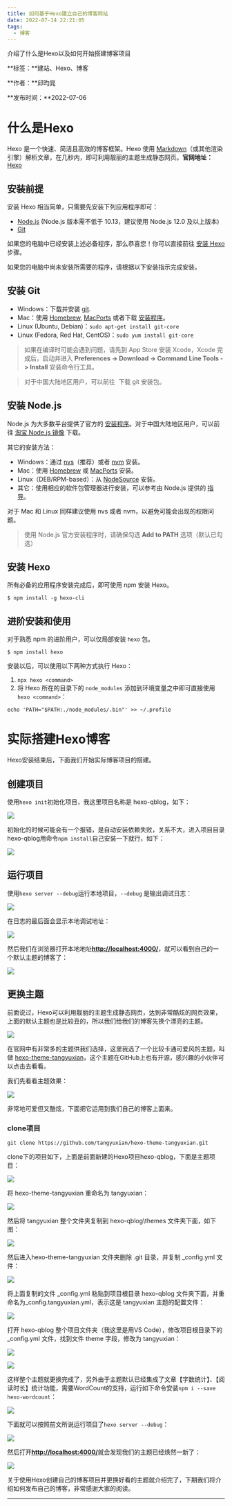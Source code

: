```yaml
---
title: 如何基于Hexo建立自己的博客网站
date: 2022-07-14 22:21:05
tags:
  -	博客
---
```


介绍了什么是Hexo以及如何开始搭建博客项目

<!--more-->

**标签：**建站、Hexo、博客

**作者：**邱昀晁

**发布时间：**2022-07-06

# 什么是Hexo

Hexo 是一个快速、简洁且高效的博客框架。Hexo 使用 [Markdown](http://daringfireball.net/projects/markdown/)（或其他渲染引擎）解析文章，在几秒内，即可利用靓丽的主题生成静态网页。**官网地址：**[Hexo](https://hexo.io/zh-cn/index.html)

## 安装前提

安装 Hexo 相当简单，只需要先安装下列应用程序即可：

-  [Node.js](http://nodejs.org/) (Node.js 版本需不低于 10.13，建议使用 Node.js 12.0 及以上版本) 
-  [Git](http://git-scm.com/) 

如果您的电脑中已经安装上述必备程序，那么恭喜您！你可以直接前往 [安装 Hexo](https://hexo.io/zh-cn/docs/#%E5%AE%89%E8%A3%85-Hexo) 步骤。

如果您的电脑中尚未安装所需要的程序，请根据以下安装指示完成安装。

## 安装 Git

-  Windows：下载并安装 [git](https://git-scm.com/download/win). 
-  Mac：使用 [Homebrew](http://mxcl.github.com/homebrew/), [MacPorts](http://www.macports.org/) 或者下载 [安装程序](http://sourceforge.net/projects/git-osx-installer/)。 
-  Linux (Ubuntu, Debian)：`sudo apt-get install git-core` 
-  Linux (Fedora, Red Hat, CentOS)：`sudo yum install git-core` 

> 如果在编译时可能会遇到问题，请先到 App Store 安装 Xcode，Xcode 完成后，启动并进入 **Preferences -> Download -> Command Line Tools -> Install** 安装命令行工具。


> 对于中国大陆地区用户，可以前往  下载 git 安装包。


## 安装 Node.js

Node.js 为大多数平台提供了官方的 [安装程序](https://nodejs.org/en/download/)。对于中国大陆地区用户，可以前往 [淘宝 Node.js 镜像](https://npm.taobao.org/mirrors/node) 下载。

其它的安装方法：

-  Windows：通过 [nvs](https://github.com/jasongin/nvs/)（推荐）或者 [nvm](https://github.com/nvm-sh/nvm) 安装。 
-  Mac：使用 [Homebrew](https://brew.sh/) 或 [MacPorts](http://www.macports.org/) 安装。 
-  Linux（DEB/RPM-based）：从 [NodeSource](https://github.com/nodesource/distributions) 安装。 
-  其它：使用相应的软件包管理器进行安装，可以参考由 Node.js 提供的 [指导](https://nodejs.org/en/download/package-manager/)。 

对于 Mac 和 Linux 同样建议使用 nvs 或者 nvm，以避免可能会出现的权限问题。

> 使用 Node.js 官方安装程序时，请确保勾选 **Add to PATH** 选项（默认已勾选）


## 安装 Hexo

所有必备的应用程序安装完成后，即可使用 npm 安装 Hexo。

```shell
$ npm install -g hexo-cli
```

## 进阶安装和使用

对于熟悉 npm 的进阶用户，可以仅局部安装 `hexo` 包。

```shell
$ npm install hexo
```

安装以后，可以使用以下两种方式执行 Hexo：

1.  `npx hexo <command>` 
2.  将 Hexo 所在的目录下的 `node_modules` 添加到环境变量之中即可直接使用 `hexo <command>`： 

```shell
echo 'PATH="$PATH:./node_modules/.bin"' >> ~/.profile
```

# 实际搭建Hexo博客

Hexo安装结束后，下面我们开始实际博客项目的搭建。

## 创建项目

使用`hexo init`初始化项目，我这里项目名称是 hexo-qblog，如下：

![](https://tcs.teambition.net/storage/312j9ef3f813b25a9de82eded978683c2452?Signature=eyJhbGciOiJIUzI1NiIsInR5cCI6IkpXVCJ9.eyJBcHBJRCI6IjU5Mzc3MGZmODM5NjMyMDAyZTAzNThmMSIsIl9hcHBJZCI6IjU5Mzc3MGZmODM5NjMyMDAyZTAzNThmMSIsIl9vcmdhbml6YXRpb25JZCI6IiIsImV4cCI6MTY1ODQwOTQ5MywiaWF0IjoxNjU3ODA0NjkzLCJyZXNvdXJjZSI6Ii9zdG9yYWdlLzMxMmo5ZWYzZjgxM2IyNWE5ZGU4MmVkZWQ5Nzg2ODNjMjQ1MiJ9.4voi9IB_rTwKnytIvr9w0xudynLjVTBnbmL56t33DWA&download=image.png#crop=0&crop=0&crop=1&crop=1&id=ogjSl&originHeight=219&originWidth=868&originalType=binary&ratio=1&rotation=0&showTitle=false&status=done&style=none&title=)

初始化的时候可能会有一个报错，是自动安装依赖失败，关系不大，进入项目目录hexo-qblog用命令`npm install`自己安装一下就行，如下：

![](https://tcs.teambition.net/storage/312j443d35718a0d106be6fe260f1341ecc6?Signature=eyJhbGciOiJIUzI1NiIsInR5cCI6IkpXVCJ9.eyJBcHBJRCI6IjU5Mzc3MGZmODM5NjMyMDAyZTAzNThmMSIsIl9hcHBJZCI6IjU5Mzc3MGZmODM5NjMyMDAyZTAzNThmMSIsIl9vcmdhbml6YXRpb25JZCI6IiIsImV4cCI6MTY1ODQwOTQ5MywiaWF0IjoxNjU3ODA0NjkzLCJyZXNvdXJjZSI6Ii9zdG9yYWdlLzMxMmo0NDNkMzU3MThhMGQxMDZiZTZmZTI2MGYxMzQxZWNjNiJ9.A6zsxyAMcXjg-err80QVII6FXyuTnCNzSKIc3DL33kU&download=image.png#crop=0&crop=0&crop=1&crop=1&id=BIyDD&originHeight=429&originWidth=1000&originalType=binary&ratio=1&rotation=0&showTitle=false&status=done&style=none&title=)

## 运行项目

使用`hexo server --debug`运行本地项目，`--debug` 是输出调试日志：

![](https://tcs.teambition.net/storage/312j3a349ee847ea0ce157d30f7054a9b17e?Signature=eyJhbGciOiJIUzI1NiIsInR5cCI6IkpXVCJ9.eyJBcHBJRCI6IjU5Mzc3MGZmODM5NjMyMDAyZTAzNThmMSIsIl9hcHBJZCI6IjU5Mzc3MGZmODM5NjMyMDAyZTAzNThmMSIsIl9vcmdhbml6YXRpb25JZCI6IiIsImV4cCI6MTY1ODQwOTQ5MywiaWF0IjoxNjU3ODA0NjkzLCJyZXNvdXJjZSI6Ii9zdG9yYWdlLzMxMmozYTM0OWVlODQ3ZWEwY2UxNTdkMzBmNzA1NGE5YjE3ZSJ9.ayRI6qdaAk5DxRnp5oRfnMTpyl3eooBrK4AYyW3bEJw&download=image.png#crop=0&crop=0&crop=1&crop=1&id=hVTAT&originHeight=350&originWidth=855&originalType=binary&ratio=1&rotation=0&showTitle=false&status=done&style=none&title=)

在日志的最后面会显示本地调试地址：

![](https://tcs.teambition.net/storage/312j1f3bc19d159f7582d171aee4a63a43b7?Signature=eyJhbGciOiJIUzI1NiIsInR5cCI6IkpXVCJ9.eyJBcHBJRCI6IjU5Mzc3MGZmODM5NjMyMDAyZTAzNThmMSIsIl9hcHBJZCI6IjU5Mzc3MGZmODM5NjMyMDAyZTAzNThmMSIsIl9vcmdhbml6YXRpb25JZCI6IiIsImV4cCI6MTY1ODQwOTQ5MywiaWF0IjoxNjU3ODA0NjkzLCJyZXNvdXJjZSI6Ii9zdG9yYWdlLzMxMmoxZjNiYzE5ZDE1OWY3NTgyZDE3MWFlZTRhNjNhNDNiNyJ9.GscguuUIfatqZCbJbEwYtsZ_t9_4pZaW69JqHL6ha08&download=image.png#crop=0&crop=0&crop=1&crop=1&id=FRih8&originHeight=238&originWidth=900&originalType=binary&ratio=1&rotation=0&showTitle=false&status=done&style=none&title=)

然后我们在浏览器打开本地地址[**http://localhost:4000/**](http://localhost:4000/)，就可以看到自己的一个默认主题的博客了：

![](https://tcs.teambition.net/storage/312je79c75685dc613f23d4a10c076ef5fa6?Signature=eyJhbGciOiJIUzI1NiIsInR5cCI6IkpXVCJ9.eyJBcHBJRCI6IjU5Mzc3MGZmODM5NjMyMDAyZTAzNThmMSIsIl9hcHBJZCI6IjU5Mzc3MGZmODM5NjMyMDAyZTAzNThmMSIsIl9vcmdhbml6YXRpb25JZCI6IiIsImV4cCI6MTY1ODQwOTQ5MywiaWF0IjoxNjU3ODA0NjkzLCJyZXNvdXJjZSI6Ii9zdG9yYWdlLzMxMmplNzljNzU2ODVkYzYxM2YyM2Q0YTEwYzA3NmVmNWZhNiJ9.M-TVEYKOenfxilnDiybtcTECrcPOdWgYrr6IR5noNi0&download=image.png#crop=0&crop=0&crop=1&crop=1&id=U9EVh&originHeight=1000&originWidth=1920&originalType=binary&ratio=1&rotation=0&showTitle=false&status=done&style=none&title=)

## 更换主题

前面说过，Hexo可以利用靓丽的主题生成静态网页，达到非常酷炫的网页效果，上面的默认主题也是比较丑的，所以我们给我们的博客先换个漂亮的主题。

![](https://tcs.teambition.net/storage/312j46b24fa0c733468076f402a8d9f5cde0?Signature=eyJhbGciOiJIUzI1NiIsInR5cCI6IkpXVCJ9.eyJBcHBJRCI6IjU5Mzc3MGZmODM5NjMyMDAyZTAzNThmMSIsIl9hcHBJZCI6IjU5Mzc3MGZmODM5NjMyMDAyZTAzNThmMSIsIl9vcmdhbml6YXRpb25JZCI6IiIsImV4cCI6MTY1ODQwOTQ5MywiaWF0IjoxNjU3ODA0NjkzLCJyZXNvdXJjZSI6Ii9zdG9yYWdlLzMxMmo0NmIyNGZhMGM3MzM0NjgwNzZmNDAyYThkOWY1Y2RlMCJ9.WWpEBaCZ1A6U0p9_PTXSAroqLKy1JSkndTlxCHQbFps&download=image.png#crop=0&crop=0&crop=1&crop=1&id=U6G1g&originHeight=893&originWidth=1202&originalType=binary&ratio=1&rotation=0&showTitle=false&status=done&style=none&title=)

在官网中有非常多的主题供我们选择，这里我选了一个比较卡通可爱风的主题，叫做 [hexo-theme-tangyuxian](https://github.com/tangyuxian/hexo-theme-tangyuxian)，这个主题在GitHub上也有开源，感兴趣的小伙伴可以点击去看看。

我们先看看主题效果：

![](https://tcs.teambition.net/storage/312jb301ae0e6f284f5ec12745937add0c70?Signature=eyJhbGciOiJIUzI1NiIsInR5cCI6IkpXVCJ9.eyJBcHBJRCI6IjU5Mzc3MGZmODM5NjMyMDAyZTAzNThmMSIsIl9hcHBJZCI6IjU5Mzc3MGZmODM5NjMyMDAyZTAzNThmMSIsIl9vcmdhbml6YXRpb25JZCI6IiIsImV4cCI6MTY1ODQwOTQ5MywiaWF0IjoxNjU3ODA0NjkzLCJyZXNvdXJjZSI6Ii9zdG9yYWdlLzMxMmpiMzAxYWUwZTZmMjg0ZjVlYzEyNzQ1OTM3YWRkMGM3MCJ9.DtsUWITCS-139RPtCNz0z96Q4mP-cl9D7dCkEtvPJTM&download=image.png#crop=0&crop=0&crop=1&crop=1&id=fudFk&originHeight=959&originWidth=1920&originalType=binary&ratio=1&rotation=0&showTitle=false&status=done&style=none&title=)

非常地可爱但又酷炫，下面把它运用到我们自己的博客上面来。

### clone项目

```shell
git clone https://github.com/tangyuxian/hexo-theme-tangyuxian.git
```

clone下的项目如下，上面是前面新建的Hexo项目hexo-qblog，下面是主题项目：

![](https://tcs.teambition.net/storage/312j7153d07af99f5dd030c3fc89840ff439?Signature=eyJhbGciOiJIUzI1NiIsInR5cCI6IkpXVCJ9.eyJBcHBJRCI6IjU5Mzc3MGZmODM5NjMyMDAyZTAzNThmMSIsIl9hcHBJZCI6IjU5Mzc3MGZmODM5NjMyMDAyZTAzNThmMSIsIl9vcmdhbml6YXRpb25JZCI6IiIsImV4cCI6MTY1ODQwOTQ5MywiaWF0IjoxNjU3ODA0NjkzLCJyZXNvdXJjZSI6Ii9zdG9yYWdlLzMxMmo3MTUzZDA3YWY5OWY1ZGQwMzBjM2ZjODk4NDBmZjQzOSJ9.fAevEdtJyzi3ejPce4JxT5jL0tZth-KholdDI9v56o4&download=image.png#crop=0&crop=0&crop=1&crop=1&id=sJgfN&originHeight=281&originWidth=1014&originalType=binary&ratio=1&rotation=0&showTitle=false&status=done&style=none&title=)

将 hexo-theme-tangyuxian 重命名为 tangyuxian：

![](https://tcs.teambition.net/storage/312j883800c2662ca4827f7b8091d086e679?Signature=eyJhbGciOiJIUzI1NiIsInR5cCI6IkpXVCJ9.eyJBcHBJRCI6IjU5Mzc3MGZmODM5NjMyMDAyZTAzNThmMSIsIl9hcHBJZCI6IjU5Mzc3MGZmODM5NjMyMDAyZTAzNThmMSIsIl9vcmdhbml6YXRpb25JZCI6IiIsImV4cCI6MTY1ODQwOTQ5MywiaWF0IjoxNjU3ODA0NjkzLCJyZXNvdXJjZSI6Ii9zdG9yYWdlLzMxMmo4ODM4MDBjMjY2MmNhNDgyN2Y3YjgwOTFkMDg2ZTY3OSJ9.cU4JDnLcHay3_7VmTl3sPwJI_r2zG0Mpyl2LqLFOQ4w&download=image.png#crop=0&crop=0&crop=1&crop=1&id=xx80q&originHeight=268&originWidth=974&originalType=binary&ratio=1&rotation=0&showTitle=false&status=done&style=none&title=)

然后将 tangyuxian 整个文件夹复制到 hexo-qblog\themes 文件夹下面，如下图：

![](https://tcs.teambition.net/storage/312j3ed0cb8ee26d87ef5ce81b90d18f65f2?Signature=eyJhbGciOiJIUzI1NiIsInR5cCI6IkpXVCJ9.eyJBcHBJRCI6IjU5Mzc3MGZmODM5NjMyMDAyZTAzNThmMSIsIl9hcHBJZCI6IjU5Mzc3MGZmODM5NjMyMDAyZTAzNThmMSIsIl9vcmdhbml6YXRpb25JZCI6IiIsImV4cCI6MTY1ODQwOTQ5MywiaWF0IjoxNjU3ODA0NjkzLCJyZXNvdXJjZSI6Ii9zdG9yYWdlLzMxMmozZWQwY2I4ZWUyNmQ4N2VmNWNlODFiOTBkMThmNjVmMiJ9.b1iAscqOTl79-jAo7zV-DCqwyLGqZeYAJfUh2pV99N0&download=image.png#crop=0&crop=0&crop=1&crop=1&id=W4hoA&originHeight=255&originWidth=999&originalType=binary&ratio=1&rotation=0&showTitle=false&status=done&style=none&title=)

然后进入hexo-theme-tangyuxian 文件夹删除 .git 目录，并复制 _config.yml 文件：

![](https://tcs.teambition.net/storage/312j09943e0630ef456b25d3fdb65560fca6?Signature=eyJhbGciOiJIUzI1NiIsInR5cCI6IkpXVCJ9.eyJBcHBJRCI6IjU5Mzc3MGZmODM5NjMyMDAyZTAzNThmMSIsIl9hcHBJZCI6IjU5Mzc3MGZmODM5NjMyMDAyZTAzNThmMSIsIl9vcmdhbml6YXRpb25JZCI6IiIsImV4cCI6MTY1ODQwOTQ5MywiaWF0IjoxNjU3ODA0NjkzLCJyZXNvdXJjZSI6Ii9zdG9yYWdlLzMxMmowOTk0M2UwNjMwZWY0NTZiMjVkM2ZkYjY1NTYwZmNhNiJ9.fWEZ-gm3-YgQNxkKl3J2T-B6aaW6u7uL53fYPw-CCAY&download=image.png#crop=0&crop=0&crop=1&crop=1&id=EVAjL&originHeight=412&originWidth=1019&originalType=binary&ratio=1&rotation=0&showTitle=false&status=done&style=none&title=)

将上面复制的文件 _config.yml 粘贴到项目根目录 hexo-qblog 文件夹下面，并重命名为_config.tangyuxian.yml，表示这是 tangyuxian 主题的配置文件：

![](https://tcs.teambition.net/storage/312j834872a69fccbf595a2a3fec3e11e285?Signature=eyJhbGciOiJIUzI1NiIsInR5cCI6IkpXVCJ9.eyJBcHBJRCI6IjU5Mzc3MGZmODM5NjMyMDAyZTAzNThmMSIsIl9hcHBJZCI6IjU5Mzc3MGZmODM5NjMyMDAyZTAzNThmMSIsIl9vcmdhbml6YXRpb25JZCI6IiIsImV4cCI6MTY1ODQwOTQ5MywiaWF0IjoxNjU3ODA0NjkzLCJyZXNvdXJjZSI6Ii9zdG9yYWdlLzMxMmo4MzQ4NzJhNjlmY2NiZjU5NWEyYTNmZWMzZTExZTI4NSJ9.Y0YXg4UelB_PalnvkSouZOQ1lV1P3GROVYjG3-dH9vY&download=image.png#crop=0&crop=0&crop=1&crop=1&id=ggjY8&originHeight=396&originWidth=986&originalType=binary&ratio=1&rotation=0&showTitle=false&status=done&style=none&title=)

打开 hexo-qblog 整个项目文件夹（我这里是用VS Code），修改项目根目录下的 _config.yml 文件，找到文件 theme 字段，修改为 tangyuxian：

![](https://tcs.teambition.net/storage/312jd2dd6a2df9aa79d2905a8dd8bcc9e275?Signature=eyJhbGciOiJIUzI1NiIsInR5cCI6IkpXVCJ9.eyJBcHBJRCI6IjU5Mzc3MGZmODM5NjMyMDAyZTAzNThmMSIsIl9hcHBJZCI6IjU5Mzc3MGZmODM5NjMyMDAyZTAzNThmMSIsIl9vcmdhbml6YXRpb25JZCI6IiIsImV4cCI6MTY1ODQwOTQ5MywiaWF0IjoxNjU3ODA0NjkzLCJyZXNvdXJjZSI6Ii9zdG9yYWdlLzMxMmpkMmRkNmEyZGY5YWE3OWQyOTA1YThkZDhiY2M5ZTI3NSJ9.Me8qEByxuYzJssC5TkxUwTrhlrtyFdVLqD3BWS44htg&download=image.png#crop=0&crop=0&crop=1&crop=1&id=K5rwW&originHeight=1030&originWidth=1920&originalType=binary&ratio=1&rotation=0&showTitle=false&status=done&style=none&title=)

![](https://tcs.teambition.net/storage/312j34aff379590e0a9d023c699a9765c891?Signature=eyJhbGciOiJIUzI1NiIsInR5cCI6IkpXVCJ9.eyJBcHBJRCI6IjU5Mzc3MGZmODM5NjMyMDAyZTAzNThmMSIsIl9hcHBJZCI6IjU5Mzc3MGZmODM5NjMyMDAyZTAzNThmMSIsIl9vcmdhbml6YXRpb25JZCI6IiIsImV4cCI6MTY1ODQwOTQ5MywiaWF0IjoxNjU3ODA0NjkzLCJyZXNvdXJjZSI6Ii9zdG9yYWdlLzMxMmozNGFmZjM3OTU5MGUwYTlkMDIzYzY5OWE5NzY1Yzg5MSJ9.Yh3cAKAys9qGEohPeHO5HQ0QVIqFI1EAuahHQ6RiKAA&download=image.png#crop=0&crop=0&crop=1&crop=1&id=ljxxV&originHeight=1030&originWidth=1920&originalType=binary&ratio=1&rotation=0&showTitle=false&status=done&style=none&title=)

这样整个主题就更换完成了，另外由于主题默认已经集成了文章【字数统计】、【阅读时长】统计功能，需要WordCount的支持，运行如下命令安装`npm i --save hexo-wordcount`：

![](https://tcs.teambition.net/storage/312j187e681a44144a6ef30c4f0c268b91fb?Signature=eyJhbGciOiJIUzI1NiIsInR5cCI6IkpXVCJ9.eyJBcHBJRCI6IjU5Mzc3MGZmODM5NjMyMDAyZTAzNThmMSIsIl9hcHBJZCI6IjU5Mzc3MGZmODM5NjMyMDAyZTAzNThmMSIsIl9vcmdhbml6YXRpb25JZCI6IiIsImV4cCI6MTY1ODQwOTQ5MywiaWF0IjoxNjU3ODA0NjkzLCJyZXNvdXJjZSI6Ii9zdG9yYWdlLzMxMmoxODdlNjgxYTQ0MTQ0YTZlZjMwYzRmMGMyNjhiOTFmYiJ9.cOWJNexpJawsGg51YQlLCKtMfjuNAD6uADza3Jh56bY&download=image.png#crop=0&crop=0&crop=1&crop=1&id=ShNbB&originHeight=363&originWidth=847&originalType=binary&ratio=1&rotation=0&showTitle=false&status=done&style=none&title=)

下面就可以按照前文所说运行项目了`hexo server --debug`：

![](https://tcs.teambition.net/storage/312j93273f040f455b3bd15efc0bacf1ece2?Signature=eyJhbGciOiJIUzI1NiIsInR5cCI6IkpXVCJ9.eyJBcHBJRCI6IjU5Mzc3MGZmODM5NjMyMDAyZTAzNThmMSIsIl9hcHBJZCI6IjU5Mzc3MGZmODM5NjMyMDAyZTAzNThmMSIsIl9vcmdhbml6YXRpb25JZCI6IiIsImV4cCI6MTY1ODQwOTQ5MywiaWF0IjoxNjU3ODA0NjkzLCJyZXNvdXJjZSI6Ii9zdG9yYWdlLzMxMmo5MzI3M2YwNDBmNDU1YjNiZDE1ZWZjMGJhY2YxZWNlMiJ9._zHbtc8oI6oTbs_brObEnk9zOiQW8Td1ApBvz2bbHX8&download=image.png#crop=0&crop=0&crop=1&crop=1&id=HIzvJ&originHeight=360&originWidth=1199&originalType=binary&ratio=1&rotation=0&showTitle=false&status=done&style=none&title=)

然后打开[**http://localhost:4000/**](http://localhost:4000/)就会发现我们的主题已经焕然一新了：

![](https://tcs.teambition.net/storage/312j7285d87e368cf4feed6fdbaaaa21c74d?Signature=eyJhbGciOiJIUzI1NiIsInR5cCI6IkpXVCJ9.eyJBcHBJRCI6IjU5Mzc3MGZmODM5NjMyMDAyZTAzNThmMSIsIl9hcHBJZCI6IjU5Mzc3MGZmODM5NjMyMDAyZTAzNThmMSIsIl9vcmdhbml6YXRpb25JZCI6IiIsImV4cCI6MTY1ODQwOTQ5MywiaWF0IjoxNjU3ODA0NjkzLCJyZXNvdXJjZSI6Ii9zdG9yYWdlLzMxMmo3Mjg1ZDg3ZTM2OGNmNGZlZWQ2ZmRiYWFhYTIxYzc0ZCJ9.inc6flPjQ-WVW4S_0tD0Txw2ODiZAHHwSXXSVCm_hbE&download=image.png#crop=0&crop=0&crop=1&crop=1&id=CwL5O&originHeight=992&originWidth=1920&originalType=binary&ratio=1&rotation=0&showTitle=false&status=done&style=none&title=)

关于使用Hexo创建自己的博客项目并更换好看的主题就介绍完了，下期我们将介绍如何发布自己的博客，非常感谢大家的阅读。

---

